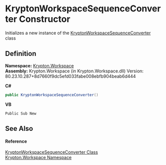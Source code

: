 # KryptonWorkspaceSequenceConverter Constructor


Initializes a new instance of the <a href="de5ba026-de54-0ee5-fb5b-5f08d6bab591.md">KryptonWorkspaceSequenceConverter</a> class



## Definition
**Namespace:** <a href="0dbf488f-9676-a1e5-a949-1b4bcea03d52.md">Krypton.Workspace</a>  
**Assembly:** Krypton.Workspace (in Krypton.Workspace.dll) Version: 80.23.10.287+8d7660f9dc5efd033fabe008ebfb904beab6d444

**C#**
``` C#
public KryptonWorkspaceSequenceConverter()
```
**VB**
``` VB
Public Sub New
```



## See Also


#### Reference
<a href="de5ba026-de54-0ee5-fb5b-5f08d6bab591.md">KryptonWorkspaceSequenceConverter Class</a>  
<a href="0dbf488f-9676-a1e5-a949-1b4bcea03d52.md">Krypton.Workspace Namespace</a>  
